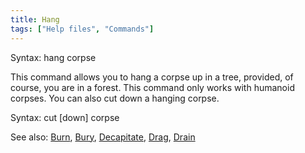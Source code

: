 ```yaml
---
title: Hang
tags: ["Help files", "Commands"]
---
```

Syntax: hang corpse

This command allows you to hang a corpse up in a tree, provided, of
course, you are in a forest. This command only works with humanoid
corpses. You can also cut down a hanging corpse.

Syntax: cut \[down\] corpse

See also: [Burn](Burn "wikilink"), [Bury](Bury "wikilink"),
[Decapitate](Decapitate "wikilink"), [Drag](Drag "wikilink"),
[Drain](Drain "wikilink")
